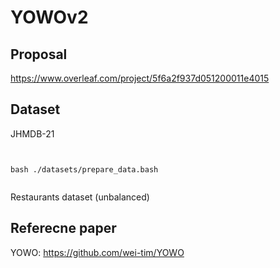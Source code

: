 # YOWOv2

## Proposal 
https://www.overleaf.com/project/5f6a2f937d051200011e4015

## Dataset 
JHMDB-21
```


bash ./datasets/prepare_data.bash


```

Restaurants dataset (unbalanced)

## Referecne paper

YOWO: https://github.com/wei-tim/YOWO
